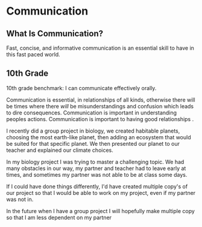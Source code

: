 Communication
===============

What Is Communication?
----------------------

Fast, concise, and informative communication is an essential skill to have in
this fast paced world.


10th Grade 
--------------------------

10th grade benchmark: I can communicate effectively orally.

Communication is essential, in relationships of all kinds, otherwise there will
be times where there *will* be misunderstandings and confusion which leads to
dire consequences. Communication is important in understanding peoples actions.
Communication is important to having good relationships .

I recently did a group project in biology, we created habitable planets,
choosing the most earth-like planet, then adding an ecosystem that would be
suited for that specific planet. We then presented our planet to our teacher and
explained our climate choices. 

In my biology project I was trying to master a challenging topic. We had many
obstacles in our way, my partner and teacher had to leave early at times, and
sometimes my partner was not able to be at class some days. 

If I could have done things differently, I'd have created multiple copy's of
our project so that I would be able to work on my project, even if my partner
was not in. 

In the future when I have a group project I will hopefully make multiple copy
so that I am less dependent on my partner
